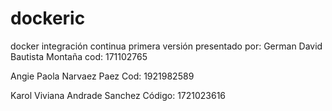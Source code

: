 # dockeric
docker integración continua
primera versión
presentado por:
German David Bautista Montaña cod: 171102765

Angie Paola Narvaez Paez Cod: 1921982589

Karol Viviana Andrade Sanchez Código: 1721023616
